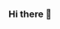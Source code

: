 ### Hi there 👋

<!--
**dvarengo/dvarengo** is a ✨ _special_ ✨ repository because its `README.md` (this file) appears on your GitHub profile.

Here are some ideas to get you started:

- 🔭 I’m currently working on Punta del Agua as IT Manager
- Worked at NaranjaX for 14 years.
- I have a Bachelor's degree in Systems
- Experience in Lead Project Manager, Product Owner, Budget Management, and Team Leader
